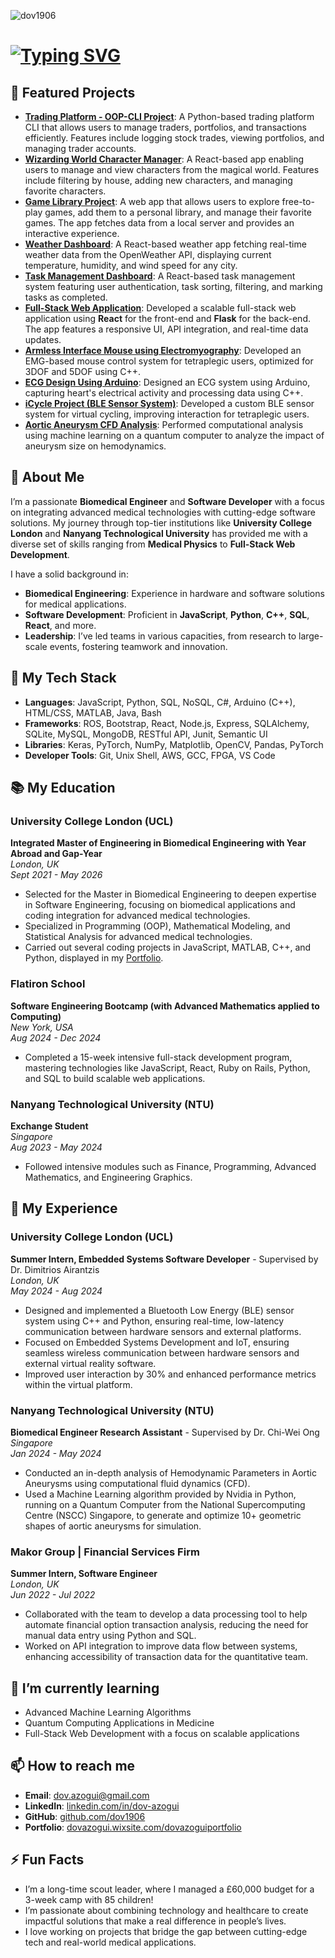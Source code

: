 <p align="left"> <img src="https://komarev.com/ghpvc/?username=dov1906&label=Profile%20views&color=0e75b6&style=flat" alt="dov1906" /> </p>

# [![Typing SVG](https://readme-typing-svg.demolab.com?font=Fira+Code&weight=500&size=21&pause=1000&color=151A64&width=435&lines=Hi+there%2C+I'm+Dov+Azogui+%F0%9F%91%8B;Full+Stack+Developper)](https://git.io/typing-svg)
## 🌟 Featured Projects
- **[Trading Platform - OOP-CLI Project](https://github.com/dov1906/Trading-Platform-OOP-CLI-Project)**: A Python-based trading platform CLI that allows users to manage traders, portfolios, and transactions efficiently. Features include logging stock trades, viewing portfolios, and managing trader accounts.
- **[Wizarding World Character Manager](https://github.com/dov1906/Wizarding-World-Character-Manager)**: A React-based app enabling users to manage and view characters from the magical world. Features include filtering by house, adding new characters, and managing favorite characters.
- **[Game Library Project](https://github.com/dov1906/Game-Library-Project)**: A web app that allows users to explore free-to-play games, add them to a personal library, and manage their favorite games. The app fetches data from a local server and provides an interactive experience.
- **[Weather Dashboard](https://github.com/dov1906/Weather-Dashboard)**: A React-based weather app fetching real-time weather data from the OpenWeather API, displaying current temperature, humidity, and wind speed for any city.
- **[Task Management Dashboard](https://github.com/dov1906/task-dashboard)**: A React-based task management system featuring user authentication, task sorting, filtering, and marking tasks as completed.
- **[Full-Stack Web Application](https://github.com/dov1906/task-dashboard)**: Developed a scalable full-stack web application using **React** for the front-end and **Flask** for the back-end. The app features a responsive UI, API integration, and real-time data updates.
- **[Armless Interface Mouse using Electromyography](https://dovazogui.wixsite.com/dovazoguiportfolio/post/armless-interface-mouse-using-electromyography)**: Developed an EMG-based mouse control system for tetraplegic users, optimized for 3DOF and 5DOF using C++.
- **[ECG Design Using Arduino](https://dovazogui.wixsite.com/dovazoguiportfolio/post/copy-of-ecg-design-using-arduino)**: Designed an ECG system using Arduino, capturing heart's electrical activity and processing data using C++.
- **[iCycle Project (BLE Sensor System)](https://dovazogui.wixsite.com/dovazoguiportfolio/post/empowering-tetraplegic-individuals-with-icycle-a-ble-enabled-virtual-cycling-experience)**: Developed a custom BLE sensor system for virtual cycling, improving interaction for tetraplegic users.
- **[Aortic Aneurysm CFD Analysis](https://dovazogui.wixsite.com/dovazoguiportfolio/post/exploring-aortic-disease-progression-through-computational-fluid-dynamics)**: Performed computational analysis using machine learning on a quantum computer to analyze the impact of aneurysm size on hemodynamics.

## 🚀 About Me
I’m a passionate **Biomedical Engineer** and **Software Developer** with a focus on integrating advanced medical technologies with cutting-edge software solutions. My journey through top-tier institutions like **University College London** and **Nanyang Technological University** has provided me with a diverse set of skills ranging from **Medical Physics** to **Full-Stack Web Development**.

I have a solid background in:
- **Biomedical Engineering**: Experience in hardware and software solutions for medical applications.
- **Software Development**: Proficient in **JavaScript**, **Python**, **C++**, **SQL**, **React**, and more.
- **Leadership**: I’ve led teams in various capacities, from research to large-scale events, fostering teamwork and innovation.

## 🧠 My Tech Stack
- **Languages**: JavaScript, Python, SQL, NoSQL, C#, Arduino (C++), HTML/CSS, MATLAB, Java, Bash
- **Frameworks**: ROS, Bootstrap, React, Node.js, Express, SQLAlchemy, SQLite, MySQL, MongoDB, RESTful API, Junit, Semantic UI
- **Libraries**: Keras, PyTorch, NumPy, Matplotlib, OpenCV, Pandas, PyTorch
- **Developer Tools**: Git, Unix Shell, AWS, GCC, FPGA, VS Code


## 📚 My Education
### University College London (UCL)
**Integrated Master of Engineering in Biomedical Engineering with Year Abroad and Gap-Year**  
*London, UK*  
*Sept 2021 - May 2026*
- Selected for the Master in Biomedical Engineering to deepen expertise in Software Engineering, focusing on biomedical applications and coding integration for advanced medical technologies.
- Specialized in Programming (OOP), Mathematical Modeling, and Statistical Analysis for advanced medical technologies.
- Carried out several coding projects in JavaScript, MATLAB, C++, and Python, displayed in my [Portfolio](#).

### Flatiron School
**Software Engineering Bootcamp (with Advanced Mathematics applied to Computing)**  
*New York, USA*  
*Aug 2024 - Dec 2024*
- Completed a 15-week intensive full-stack development program, mastering technologies like JavaScript, React, Ruby on Rails, Python, and SQL to build scalable web applications.

### Nanyang Technological University (NTU)
**Exchange Student**  
*Singapore*  
*Aug 2023 - May 2024*
- Followed intensive modules such as Finance, Programming, Advanced Mathematics, and Engineering Graphics.


## 💼 My Experience

### University College London (UCL)  
**Summer Intern, Embedded Systems Software Developer** - Supervised by Dr. Dimitrios Airantzis  
*London, UK*  
*May 2024 - Aug 2024*  
- Designed and implemented a Bluetooth Low Energy (BLE) sensor system using C++ and Python, ensuring real-time, low-latency communication between hardware sensors and external platforms.
- Focused on Embedded Systems Development and IoT, ensuring seamless wireless communication between hardware sensors and external virtual reality software.
- Improved user interaction by 30% and enhanced performance metrics within the virtual platform.

### Nanyang Technological University (NTU)  
**Biomedical Engineer Research Assistant** - Supervised by Dr. Chi-Wei Ong  
*Singapore*  
*Jan 2024 - May 2024*  
- Conducted an in-depth analysis of Hemodynamic Parameters in Aortic Aneurysms using computational fluid dynamics (CFD).
- Used a Machine Learning algorithm provided by Nvidia in Python, running on a Quantum Computer from the National Supercomputing Centre (NSCC) Singapore, to generate and optimize 10+ geometric shapes of aortic aneurysms for simulation.

### Makor Group | Financial Services Firm  
**Summer Intern, Software Engineer**  
*London, UK*  
*Jun 2022 - Jul 2022*  
- Collaborated with the team to develop a data processing tool to help automate financial option transaction analysis, reducing the need for manual data entry using Python and SQL.
- Worked on API integration to improve data flow between systems, enhancing accessibility of transaction data for the quantitative team.


## 🌱 I’m currently learning
- Advanced Machine Learning Algorithms
- Quantum Computing Applications in Medicine
- Full-Stack Web Development with a focus on scalable applications

## 📫 How to reach me
- **Email**: [dov.azogui@gmail.com](mailto:dov.azogui@gmail.com)
- **LinkedIn**: [linkedin.com/in/dov-azogui](https://www.linkedin.com/in/dov-azogui)
- **GitHub**: [github.com/dov1906](https://github.com/dov1906)
- **Portfolio**: [dovazogui.wixsite.com/dovazoguiportfolio](https://dovazogui.wixsite.com/dovazoguiportfolio)

## ⚡ Fun Facts
- I’m a long-time scout leader, where I managed a £60,000 budget for a 3-week camp with 85 children!
- I’m passionate about combining technology and healthcare to create impactful solutions that make a real difference in people’s lives.
- I love working on projects that bridge the gap between cutting-edge tech and real-world medical applications.


